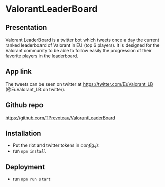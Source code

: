 # ValorantLeaderBoard

## Presentation
Valorant LeaderBoard is a twitter bot which tweets once a day the current ranked leaderboard of Valorant in EU (top 6 players). It is designed for the Valorant community to be able to follow easily the progression of their favorite players in the leaderboard.

## App link
The tweets can be seen on twitter at https://twitter.com/EuValorant_LB (@EuValorant_LB on twitter).

## Github repo
https://github.com/TPrevoteau/ValorantLeaderBoard

## Installation
- Put the riot and twitter tokens in *config.js*
- run `npm install`

## Deployment
- run `npm run start`
